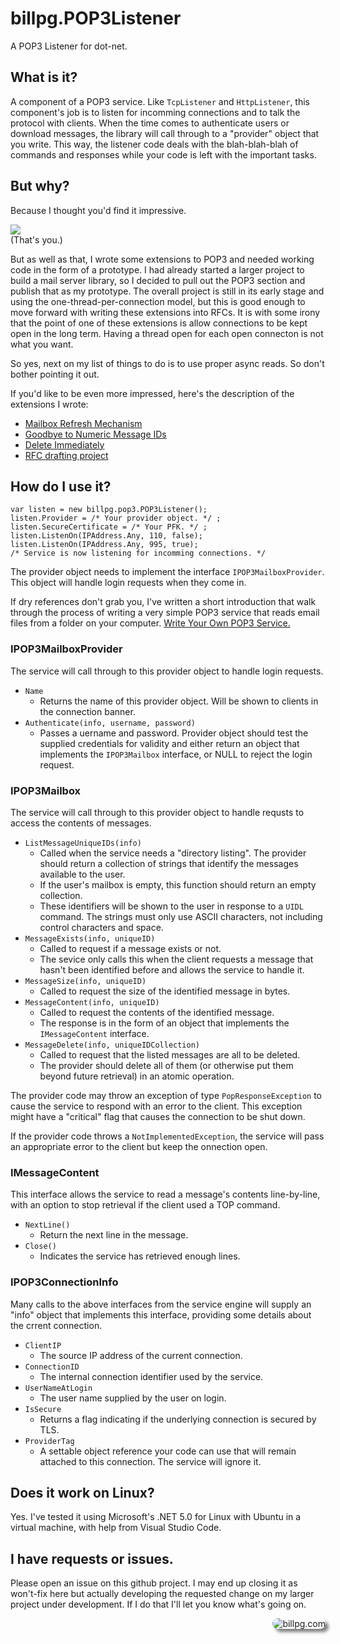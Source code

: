 # billpg.POP3Listener

A POP3 Listener for dot-net.

## What is it?

A component of a POP3 service. Like ```TcpListener``` and ```HttpListener```, this component's job is to listen for incomming connections and to talk the protocol with clients. When the time comes to authenticate users or download messages, the library will call through to a "provider" object that you write. This way, the listener code deals with the blah-blah-blah of commands and responses while your code is left with the important tasks.

## But why?

Because I thought you'd find it impressive.

![](https://media.giphy.com/media/eKNrUbDJuFuaQ1A37p/giphy.gif)         
(That's you.)

But as well as that, I wrote some extensions to POP3 and needed working code in the form of a prototype. I had already started a larger project to build a mail server library, so I decided to pull out the POP3 section and publish that as my prototype. The overall project is still in its early stage and using the one-thread-per-connection model, but this is good enough to move forward with writing these extensions into RFCs. It is with some irony that the point of one of these extensions is allow connections to be kept open in the long term. Having a thread open for each open connecton is not what you want.

So yes, next on my list of things to do is to use proper async reads. So don't bother pointing it out.

If you'd like to be even more impressed, here's the description of the extensions I wrote:
- [Mailbox Refresh Mechanism][1]
- [Goodbye to Numeric Message IDs][2]
- [Delete Immediately][3]
- [RFC drafting project][4]

[1]: https://billpg.com/pop3-refr/
[2]: https://billpg.com/pop3-message-ids/
[3]: https://billpg.com/pop3-deli/
[4]: https://github.com/billpg/Pop3ExtRfc/

## How do I use it?

````
var listen = new billpg.pop3.POP3Listener();
listen.Provider = /* Your provider object. */ ;
listen.SecureCertificate = /* Your PFK. */ ;
listen.ListenOn(IPAddress.Any, 110, false);
listen.ListenOn(IPAddress.Any, 995, true);
/* Service is now listening for incomming connections. */
````

The provider object needs to implement the interface ```IPOP3MailboxProvider```. This object will handle login requests when they come in.

If dry references don't grab you, I've written a short introduction that walk through the process of writing a very simple POP3 service that reads email files from a folder on your computer. [Write Your Own POP3 Service.][5]

[5]: https://billpg.com/pop3-write-your-own/

### IPOP3MailboxProvider

The service will call through to this provider object to handle login requests.

- ```Name```
  - Returns the name of this provider object. Will be shown to clients in the connection banner.
- ```Authenticate(info, username, password)```
  - Passes a uername and password. Provider object should test the supplied credentials for validity and either return an object that implements the ```IPOP3Mailbox``` interface, or NULL to reject the login request.

### IPOP3Mailbox

The service will call through to this provider object to handle requsts to access the contents of messages.

- ```ListMessageUniqueIDs(info)```
  - Called when the service needs a "directory listing". The provider should return a collection of strings that identify the messages available to the user. 
  - If the user's mailbox is empty, this function should return an empty collection.
  - These identifiers will be shown to the user in response to a ```UIDL``` command. The strings must only use ASCII characters, not including control characters and space.
- ```MessageExists(info, uniqueID)```
  - Called to request if a message exists or not. 
  - The sevice only calls this when the client requests a message that hasn't been identified before and allows the service to handle it.
- ```MessageSize(info, uniqueID)```
  - Called to request the size of the identified message in bytes.
- ```MessageContent(info, uniqueID)```
  - Called to request the contents of the identified message. 
  - The response is in the form of an object that implements the ```IMessageContent``` interface.
- ```MessageDelete(info, uniqueIDCollection)```
  - Called to request that the listed messages are all to be deleted. 
  - The provider should delete all of them (or otherwise put them beyond future retrieval) in an atomic operation.

The provider code may throw an exception of type ```PopResponseException``` to cause the service to respond with an error to the client. This exception might have a "critical" flag that causes the connection to be shut down.

If the provider code throws a ```NotImplementedException```, the service will pass an appropriate error to the client but keep the onnection open.

### IMessageContent

This interface allows the service to read a message's contents line-by-line, with an option to stop retrieval if the client used a TOP command.

- ```NextLine()```
  - Return the next line in the message.
- ```Close()```
  - Indicates the service has retrieved enough lines.   

### IPOP3ConnectionInfo

Many calls to the above interfaces from the service engine will supply an "info" object that implements this interface, providing some details about the crrent connection.

- ```ClientIP```
  - The source IP address of the current connection.
- ```ConnectionID```
  - The internal connection identifier used by the service.
- ```UserNameAtLogin```
  - The user name supplied by the user on login.
- ```IsSecure```
  - Returns a flag indicating if the underlying connection is secured by TLS.
- ```ProviderTag```
  - A settable object reference your code can use that will remain attached to this connection. The service will ignore it.  

## Does it work on Linux?

Yes. I've tested it using Microsoft's .NET 5.0 for Linux with Ubuntu in a virtual machine, with help from Visual Studio Code.

## I have requests or issues.

Please open an issue on this github project. I may end up closing it as won't-fix here but actually developing the requested change on my larger project under development. If I do that I'll let you know what's going on. 

<div><a href="https://billpg.com/"><img src="https://billpg.com/wp-content/uploads/2021/03/BillAndRobotAtFargo-e1616435505905-150x150.jpg" alt="billpg.com" align="right" border="0" style="border-radius: 25px; box-shadow: 5px 5px 5px grey;" /></a></div>
